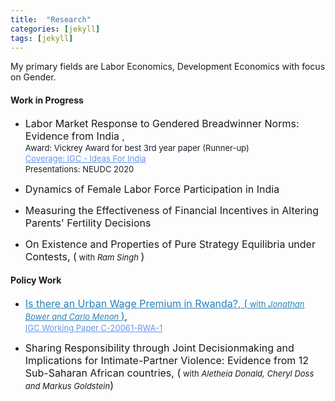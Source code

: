 ```yaml
---
title:  "Research"
categories: [jekyll]
tags: [jekyll]
---
```


<p>My primary fields are Labor Economics, Development Economics with focus on Gender.
</p>

<!---
<h3 id="job-market-paper">Job Market Paper</h3>
<ul>
  <h4><b>Title of Paper</b>
(<a href=" target="_blank"><em>Draft</em></a>)(<a href="" target="_blank"><em>Slides</em></a>)</h4>
<details><summary>Abstract:</summary><p><font size="2">Abstract here</details>
</ul>
<h4 id="working-papers"><strong>Working Papers</strong></h4>
<ul>
  <p><b><font size="3"><span style="color:#6495ed"><a href="{{ site.baseurl }}/files/HjortIyerDeRochambeau_073020.pdf" style="color:#2980b9;" target="_blank">Informational Barriers to Market Access: Experimental Evidence from Liberian Firms</a></span></font>, <font size="3">(with <a href="https://sites.google.com/site/jonashjort/" style="color:#1a5276;" target="_blank"><em>Jonas Hjort</em></a> and <a href="https://golvine.com/" style="color:#1a5276;" target="_blank"><em>Golvine de Rochambeau</em></a>)</font></b>
  <br/><font size="2"><a href="https://www.nber.org/papers/w27662?utm_campaign=ntwh" style="color:#17202a;">NBER WP No 27662</a></font></p></ul>

<!--(<a href=".{{ site.baseurl }}/files/Paper2.pdf" target="_blank"><em>Draft</em></a>)-->
<!---<details><summary>Abstract:</summary><p><font size="2">Evidence suggests that firms in poor countries stagnate because they cannot access
growth-conducive markets. We hypothesize that overlooked heterogeneity in marketing
ability distorts market access. To investigate, we gave a random subset of Liberian
firms vouchers for a week-long program that teaches how to sell to corporations, governments,
and other large buyers. Firms that participate win about three times as
many contracts, but only firms with access to the Internet benefit. We use a simple
model and variation in online and offline demand to show evidence that this is because
ICT dampens traditional information frictions, but not marketing barriers.</font></p></details>
-->

    
<h4 id="work-in-progress"><strong>Work in Progress</strong></h4>
<ul>
 <li><font size="3"> Labor Market Response to Gendered Breadwinner Norms: Evidence from India </font>,
  <br/><font size="2"><a style="color:#17202a;">Award: Vickrey Award for best 3rd year paper (Runner-up)</a></font>
   <br/><font size="2"><a href="https://www.ideasforindia.in/topics/social-identity/gendered-breadwinner-norms-and-work-decisions.html" style="color:#6495ed;">Coverage: IGC - Ideas For India</a></font>
   <br/><font size="2"><a style="color:#17202a;">Presentations: NEUDC 2020</a></font>
   </li>
  </ul> 
<ul>
  <li><font size="3">Dynamics of Female Labor Force Participation in India </font></li>
</ul> 
<ul>
  <li><font size="3">Measuring the Effectiveness of Financial Incentives in Altering Parents' Fertility Decisions</font></li>
</ul> 
<ul>
  <li><font size="3">On Existence and Properties of Pure Strategy Equilibria under Contests, (<font size="2"> with <em>Ram Singh</em> </font>)</font></li>
</ul> 


<h4 id="Policy Work"><strong>Policy Work</strong></h4>
  <ul>
  <li><font size="3"><span style="color:#6495ed"><a href="https://www.theigc.org/wp-content/uploads/2021/03/Bower-et-al-2021.pdf" style="color:#2980b9;" target="_blank">Is there an Urban Wage Premium in Rwanda?, (<font size="2"> with  <em>Jonathan Bower and Carlo Menon</em> </font>)</a></span></font>,
  <br/><font size="2"><a href="https://www.theigc.org/publication/is-there-an-urban-wage-premium-in-rwanda/" style="color:#6495ed;">IGC Working Paper C-20061-RWA-1 </a></font></li>
</ul>

<ul>
  <li><font size="3">Sharing Responsibility through Joint Decisionmaking and Implications for Intimate-Partner Violence: Evidence from 12 Sub-Saharan African countries, (<font size="2"> with <em>Aletheia Donald, Cheryl Doss and Markus Goldstein</em></font>)</font></li>
</ul> 
